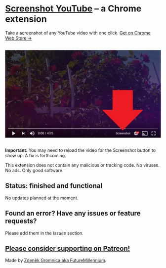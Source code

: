 # [Screenshot YouTube](https://chrome.google.com/webstore/detail/screenshot-youtube/gjoijpfmdhbjkkgnmahganhoinjjpohk) – a Chrome extension
Take a screenshot of any YouTube video with one click. [Get on Chrome Web Store →](https://chrome.google.com/webstore/detail/screenshot-youtube/gjoijpfmdhbjkkgnmahganhoinjjpohk)

[![Screenshot YouTube – screenshot](_dev/screenshot.jpg)](https://chrome.google.com/webstore/detail/screenshot-youtube/gjoijpfmdhbjkkgnmahganhoinjjpohk)

**Important:** You may need to reload the video for the Screenshot button to show up. A fix is forthcoming.

This extension does not contain any malicious or tracking code. No viruses. No ads. Only good software.

## Status: finished and functional

No updates planned at the moment.

## Found an error? Have any issues or feature requests?

Please add them in the <em>Issues</em> section.

## [Please consider supporting on Patreon!](https://www.patreon.com/FutureMillennium)

Made by [Zdeněk Gromnica aka FutureMillennium](http://futuremillennium.com/).